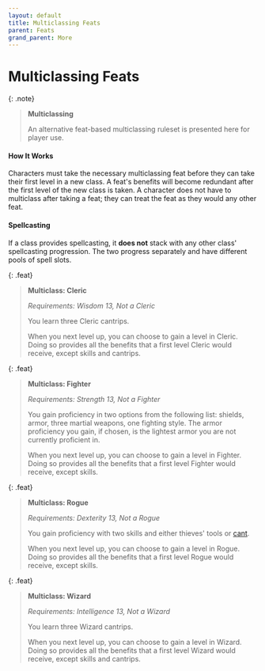```yaml
---
layout: default
title: Multiclassing Feats
parent: Feats
grand_parent: More
---
```


# Multiclassing Feats

{: .note}
> **Multiclassing**
>
> An alternative feat-based multiclassing ruleset is presented here for player use. 

#### How It Works

Characters must take the necessary multiclassing feat before they can take their first level in a new class. A feat's benefits will become redundant after the first level of the new class is taken. A character does not have to multiclass after taking a feat; they can treat the feat as they would any other feat.

#### Spellcasting

If a class provides spellcasting, it **does not** stack with any other class' spellcasting progression. The two progress separately and have different pools of spell slots.


{: .feat}
> **Multiclass: Cleric**
>
> *Requirements: Wisdom 13, Not a Cleric*
> 
> You learn three Cleric cantrips. 
>
> When you next level up, you can choose to gain a level in Cleric. Doing so provides all the benefits that a first level Cleric would receive, except skills and cantrips.

{: .feat}
> **Multiclass: Fighter**
>
> *Requirements: Strength 13, Not a Fighter*
> 
> You gain proficiency in two options from the following list: shields, armor, three martial weapons, one fighting style. The armor proficiency you gain, if chosen, is the lightest armor you are not currently proficient in.
>
> When you next level up, you can choose to gain a level in Fighter. Doing so provides all the benefits that a first level Fighter would receive, except skills.

{: .feat}
> **Multiclass: Rogue**
>
> *Requirements: Dexterity 13, Not a Rogue*
> 
> You gain proficiency with two skills and either thieves' tools or [cant](../../more/languages/index). 
>
> When you next level up, you can choose to gain a level in Rogue. Doing so provides all the benefits that a first level Rogue would receive, except skills.

{: .feat}
> **Multiclass: Wizard**
>
> *Requirements: Intelligence 13, Not a Wizard*
> 
> You learn three Wizard cantrips. 
>
> When you next level up, you can choose to gain a level in Wizard. Doing so provides all the benefits that a first level Wizard would receive, except skills and cantrips.